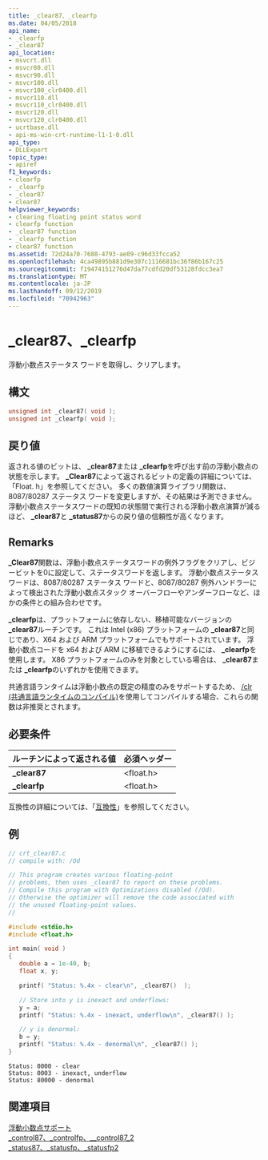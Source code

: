 ```yaml
---
title: _clear87、_clearfp
ms.date: 04/05/2018
api_name:
- _clearfp
- _clear87
api_location:
- msvcrt.dll
- msvcr80.dll
- msvcr90.dll
- msvcr100.dll
- msvcr100_clr0400.dll
- msvcr110.dll
- msvcr110_clr0400.dll
- msvcr120.dll
- msvcr120_clr0400.dll
- ucrtbase.dll
- api-ms-win-crt-runtime-l1-1-0.dll
api_type:
- DLLExport
topic_type:
- apiref
f1_keywords:
- clearfp
- _clearfp
- _clear87
- clear87
helpviewer_keywords:
- clearing floating point status word
- clearfp function
- _clear87 function
- _clearfp function
- clear87 function
ms.assetid: 72d24a70-7688-4793-ae09-c96d33fcca52
ms.openlocfilehash: 4ca49895b881d9e307c1116681bc36f86b167c25
ms.sourcegitcommit: f19474151276d47da77cdfd20df53128fdcc3ea7
ms.translationtype: MT
ms.contentlocale: ja-JP
ms.lasthandoff: 09/12/2019
ms.locfileid: "70942963"
---
```

# <a name="_clear87-_clearfp"></a>_clear87、_clearfp

浮動小数点ステータス ワードを取得し、クリアします。

## <a name="syntax"></a>構文

```C
unsigned int _clear87( void );
unsigned int _clearfp( void );
```

## <a name="return-value"></a>戻り値

返される値のビットは、 **_clear87**または **_clearfp**を呼び出す前の浮動小数点の状態を示します。 **_Clear87**によって返されるビットの定義の詳細については、「Float. h」を参照してください。 多くの数値演算ライブラリ関数は、8087/80287 ステータス ワードを変更しますが、その結果は予測できません。 浮動小数点ステータスワードの既知の状態間で実行される浮動小数点演算が減るほど、 **_clear87**と **_status87**からの戻り値の信頼性が高くなります。

## <a name="remarks"></a>Remarks

**_Clear87**関数は、浮動小数点ステータスワードの例外フラグをクリアし、ビジービットを0に設定して、ステータスワードを返します。 浮動小数点ステータス ワードは、8087/80287 ステータス ワードと、8087/80287 例外ハンドラーによって検出された浮動小数点スタック オーバーフローやアンダーフローなど、ほかの条件との組み合わせです。

**_clearfp**は、プラットフォームに依存しない、移植可能なバージョンの **_clear87**ルーチンです。 これは Intel (x86) プラットフォームの **_clear87**と同じであり、X64 および ARM プラットフォームでもサポートされています。 浮動小数点コードを x64 および ARM に移植できるようにするには、 **_clearfp**を使用します。 X86 プラットフォームのみを対象としている場合は、 **_clear87**または **_clearfp**のいずれかを使用できます。

共通言語ランタイムは浮動小数点の既定の精度のみをサポートするため、 [/clr (共通言語ランタイムのコンパイル)](../../build/reference/clr-common-language-runtime-compilation.md)を使用してコンパイルする場合、これらの関数は非推奨とされます。

## <a name="requirements"></a>必要条件

|ルーチンによって返される値|必須ヘッダー|
|-------------|---------------------|
|**_clear87**|\<float.h>|
|**_clearfp**|\<float.h>|

互換性の詳細については、「[互換性](../../c-runtime-library/compatibility.md)」を参照してください。

## <a name="example"></a>例

```C
// crt_clear87.c
// compile with: /Od

// This program creates various floating-point
// problems, then uses _clear87 to report on these problems.
// Compile this program with Optimizations disabled (/Od).
// Otherwise the optimizer will remove the code associated with
// the unused floating-point values.
//

#include <stdio.h>
#include <float.h>

int main( void )
{
   double a = 1e-40, b;
   float x, y;

   printf( "Status: %.4x - clear\n", _clear87()  );

   // Store into y is inexact and underflows:
   y = a;
   printf( "Status: %.4x - inexact, underflow\n", _clear87() );

   // y is denormal:
   b = y;
   printf( "Status: %.4x - denormal\n", _clear87() );
}
```

```Output
Status: 0000 - clear
Status: 0003 - inexact, underflow
Status: 80000 - denormal
```

## <a name="see-also"></a>関連項目

[浮動小数点サポート](../../c-runtime-library/floating-point-support.md)<br/>
[_control87、_controlfp、\__control87_2](control87-controlfp-control87-2.md)<br/>
[_status87、_statusfp、_statusfp2](status87-statusfp-statusfp2.md)<br/>
